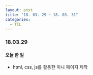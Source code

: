 ```yaml
---
layout: post
title: "18. 03. 29 ~ 18. 03. 31"
categories:
  - TIL
---
```


### 18.03.29
#### 오늘 한 일
- html, css, js를 활용한 미니 페이지 제작

